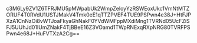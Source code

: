 c3M6Ly9ZV1Z6TFRJMU5pMWpabUk2WmpZeloyYzRSWEoxUkc1VmNtMTZORUF4T0RVdU1USTJMakV4Tmk0eE1qTTZPVEF4TUE9PSPwn4e38J+HtFJPXzA1CnNzOi8vWTJoaFkyaGhNakF0YVdWMFppMXdiMng1TVRNd05UcFZiSFJ5UUhJd01IUmZNakF4TjBBeE16Z3VOamd1TWpRNExqRXpNRG80TVRFPSPwn4e68J+HuFVTXzA2Cg==